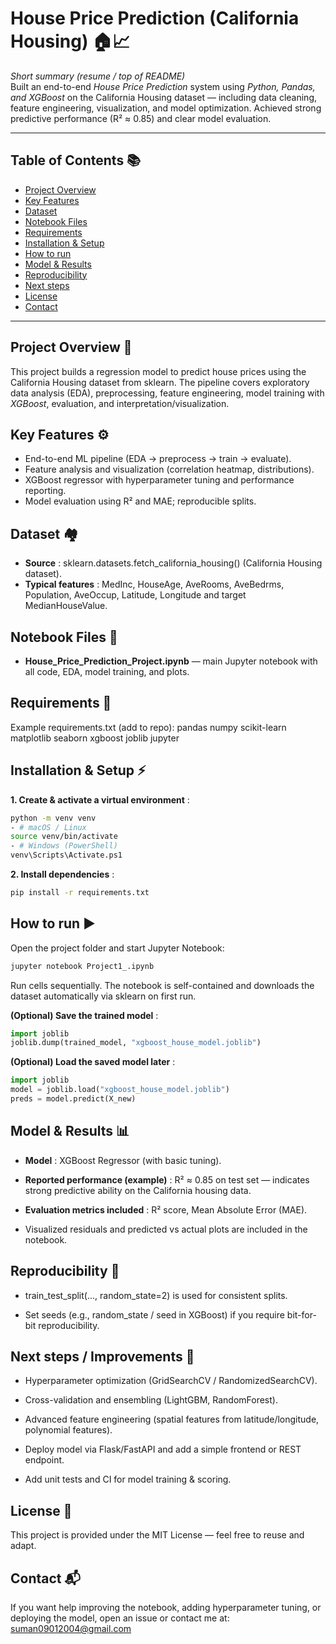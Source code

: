 # House Price Prediction (California Housing) 🏠📈

*Short summary (resume / top of README)*  
Built an end-to-end *House Price Prediction* system using *Python, Pandas, and XGBoost* on the California Housing dataset — including data cleaning, feature engineering, visualization, and model optimization. Achieved strong predictive performance (R² ≈ 0.85) and clear model evaluation.

---

## Table of Contents 📚
- [Project Overview](#project-overview)  
- [Key Features](#key-features)  
- [Dataset](#dataset)  
- [Notebook Files](#notebook-files)  
- [Requirements](#requirements)  
- [Installation & Setup](#installation--setup)  
- [How to run](#how-to-run)  
- [Model & Results](#model--results)  
- [Reproducibility](#reproducibility)  
- [Next steps](#next-steps)  
- [License](#license)  
- [Contact](#contact)

---

## Project Overview 🧠
This project builds a regression model to predict house prices using the California Housing dataset from sklearn. The pipeline covers exploratory data analysis (EDA), preprocessing, feature engineering, model training with *XGBoost*, evaluation, and interpretation/visualization.

## Key Features ⚙️
- End-to-end ML pipeline (EDA → preprocess → train → evaluate).  
- Feature analysis and visualization (correlation heatmap, distributions).  
- XGBoost regressor with hyperparameter tuning and performance reporting.  
- Model evaluation using R² and MAE; reproducible splits.

## Dataset 🏘️
- **Source** : sklearn.datasets.fetch_california_housing() (California Housing dataset).  
- **Typical features** : MedInc, HouseAge, AveRooms, AveBedrms, Population, AveOccup, Latitude, Longitude and target MedianHouseValue.

## Notebook Files 📓
- **House_Price_Prediction_Project.ipynb** — main Jupyter notebook with all code, EDA, model training, and plots.

## Requirements 🧩
Example requirements.txt (add to repo):
pandas
numpy
scikit-learn
matplotlib
seaborn
xgboost
joblib
jupyter


## Installation & Setup ⚡
 **1. Create & activate a virtual environment** :
```bash
python -m venv venv
- # macOS / Linux
source venv/bin/activate
- # Windows (PowerShell)
venv\Scripts\Activate.ps1
```
 **2. Install dependencies** :
```bash
pip install -r requirements.txt
```
## How to run ▶️
Open the project folder and start Jupyter Notebook:
```bash
jupyter notebook Project1_.ipynb
```
Run cells sequentially. The notebook is self-contained and downloads the dataset automatically via sklearn on first run.

**(Optional) Save the trained model** :
```python
import joblib
joblib.dump(trained_model, "xgboost_house_model.joblib")
```
**(Optional) Load the saved model later** :
```python
import joblib
model = joblib.load("xgboost_house_model.joblib")
preds = model.predict(X_new)
```
## Model & Results 📊
- **Model** : XGBoost Regressor (with basic tuning).

- **Reported performance (example)** : R² ≈ 0.85 on test set — indicates strong predictive ability on the California housing data.

- **Evaluation metrics included** : R² score, Mean Absolute Error (MAE).

- Visualized residuals and predicted vs actual plots are included in the notebook.

## Reproducibility 🔁
- train_test_split(..., random_state=2) is used for consistent splits.

- Set seeds (e.g., random_state / seed in XGBoost) if you require bit-for-bit reproducibility.

## Next steps / Improvements 🚀
- Hyperparameter optimization (GridSearchCV / RandomizedSearchCV).

- Cross-validation and ensembling (LightGBM, RandomForest).

- Advanced feature engineering (spatial features from latitude/longitude, polynomial features).

- Deploy model via Flask/FastAPI and add a simple frontend or REST endpoint.

- Add unit tests and CI for model training & scoring.

## License 📝
This project is provided under the MIT License — feel free to reuse and adapt.

## Contact 📬
If you want help improving the notebook, adding hyperparameter tuning, or deploying the model, open an issue or contact me at: <suman09012004@gmail.com>

